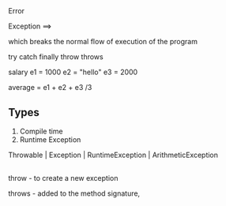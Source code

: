 ## 

Error 

Exception   ==> 

which breaks the normal flow of execution of the program

try
catch 
finally 
throw 
throws 



salary 
e1  = 1000
e2  = "hello"
e3  = 2000


average = e1 + e2 + e3 /3



## Types 
1. Compile time 
2. Runtime Exception





Throwable
  |
Exception 
    |
RuntimeException
    |
ArithmeticException

## 

throw  - to create a new exception 

throws - added to the method signature, 
